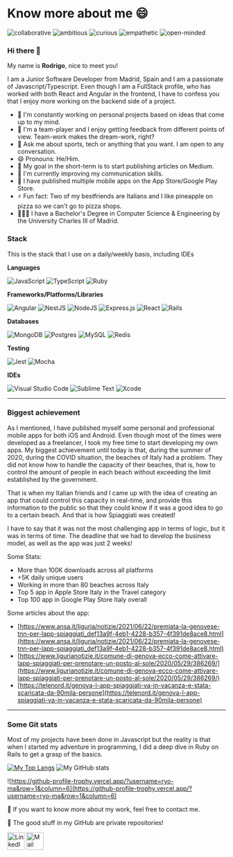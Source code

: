 # Know more about me 😄

![collaborative](https://img.shields.io/badge/-collaborative-green)
![ambitious](https://img.shields.io/badge/-ambitious-blue)
![curious](https://img.shields.io/badge/-curious-orange)
![empathetic](https://img.shields.io/badge/-empathetic-purple)
![open-minded](https://img.shields.io/badge/-open--minded-9cf)


### Hi there 👋

My name is **Rodrigo**, nice to meet you! 

I am a Junior Software Developer from Madrid, Spain and I am a passionate of Javascript/Typescript. Even though I am a FullStack profile, who has worked with both React and Angular in the frontend, I have to confess you that I enjoy more working on the backend side of a project.

- 🔭 I'm constantly working on personal projects based on ideas that come up to my mind.
- 👥 I'm a team-player and I enjoy getting feedback from different points of view. Team-work makes the dream-work, right?
- 💬 Ask me about sports, tech or anything that you want. I am open to any conversation.
- 😄 Pronouns: He/Him.
- 📅 My goal in the short-term is to start publishing articles on Medium.
- 🌱 I'm currently improving my communication skills.
- 📱 I have published multiple mobile apps on the App Store/Google Play Store.
- ⚡ Fun fact: Two of my bestfriends are Italians and I like pineapple on pizza so we can't go to pizza shops.
- 👨🏻‍🏫 I have a Bachelor's Degree in Computer Science & Engineering by the University Charles III of Madrid.


### Stack

This is the stack that I use on a daily/weekly basis, including IDEs

**Languages**

![JavaScript](https://img.shields.io/badge/javascript-%23323330.svg?style=for-the-badge&logo=javascript&logoColor=%23F7DF1E)
![TypeScript](https://img.shields.io/badge/typescript-%23007ACC.svg?style=for-the-badge&logo=typescript&logoColor=white)
![Ruby](https://img.shields.io/badge/ruby-%23CC342D.svg?style=for-the-badge&logo=ruby&logoColor=white)

**Frameworks/Platforms/Libraries**

![Angular](https://img.shields.io/badge/angular-%23DD0031.svg?style=for-the-badge&logo=angular&logoColor=white)
![NestJS](https://img.shields.io/badge/nestjs-%23E0234E.svg?style=for-the-badge&logo=nestjs&logoColor=white)
![NodeJS](https://img.shields.io/badge/node.js-6DA55F?style=for-the-badge&logo=node.js&logoColor=white)
![Express.js](https://img.shields.io/badge/express.js-%23404d59.svg?style=for-the-badge&logo=express&logoColor=%2361DAFB)
![React](https://img.shields.io/badge/react-%2320232a.svg?style=for-the-badge&logo=react&logoColor=%2361DAFB)
![Rails](https://img.shields.io/badge/rails-%23CC0000.svg?style=for-the-badge&logo=ruby-on-rails&logoColor=white)

**Databases**

![MongoDB](https://img.shields.io/badge/MongoDB-%234ea94b.svg?style=for-the-badge&logo=mongodb&logoColor=white)
![Postgres](https://img.shields.io/badge/postgres-%23316192.svg?style=for-the-badge&logo=postgresql&logoColor=white)
![MySQL](https://img.shields.io/badge/mysql-%2300f.svg?style=for-the-badge&logo=mysql&logoColor=white)
![Redis](https://img.shields.io/badge/redis-%23DD0031.svg?style=for-the-badge&logo=redis&logoColor=white)

**Testing**

![Jest](https://img.shields.io/badge/-jest-%23C21325?style=for-the-badge&logo=jest&logoColor=white)
![Mocha](https://img.shields.io/badge/-mocha-%238D6748?style=for-the-badge&logo=mocha&logoColor=white)

**IDEs**

![Visual Studio Code](https://img.shields.io/badge/VisualStudioCode-0078d7.svg?style=for-the-badge&logo=visual-studio-code&logoColor=white)
![Sublime Text](https://img.shields.io/badge/sublime_text-%23575757.svg?style=for-the-badge&logo=sublime-text&logoColor=important)
![Xcode](https://img.shields.io/badge/Xcode-007ACC?style=for-the-badge&logo=Xcode&logoColor=white)

---

### Biggest achievement

As I mentioned, I have published myself some personal and professional mobile apps for both iOS and Android. Even though most of the times were developed as a freelancer, I took my free time to start developing my own apps. My biggest achievement until today is that, during the summer of 2020, during the COVID situation, the beaches of Italy had a problem. They did not know how to handle the capacity of their beaches, that is, how to control the amount of people in each beach without exceeding the limit established by the government. 

That is when my Italian friends and I came up with the idea of creating an app that could control this capacity in real-time, and provide this information to the public so that they could know if it was a good idea to go to a certain beach. And that is how Spiaggiati was created!

I have to say that it was not the most challenging app in terms of logic, but it was in terms of time. The deadline that we had to develop the business model, as well as the app was just 2 weeks! 


Some Stats:

- More than 100K downloads across all platforms
- +5K daily unique users
- Working in more than 80 beaches across Italy 
- Top 5 app in Apple Store Italy in the Travel category
- Top 100 app in Google Play Store Italy overall


Some articles about the app:

- [https://www.ansa.it/liguria/notizie/2021/06/22/premiata-la-genovese-tnn-per-lapp-spiaggiati_def13a9f-4eb1-4228-b357-4f391de8ace8.html](https://www.ansa.it/liguria/notizie/2021/06/22/premiata-la-genovese-tnn-per-lapp-spiaggiati_def13a9f-4eb1-4228-b357-4f391de8ace8.html)
- [https://www.ligurianotizie.it/comune-di-genova-ecco-come-attivare-lapp-spiaggiati-per-prenotare-un-posto-al-sole/2020/05/29/386269/](https://www.ligurianotizie.it/comune-di-genova-ecco-come-attivare-lapp-spiaggiati-per-prenotare-un-posto-al-sole/2020/05/29/386269/)
- [https://telenord.it/genova-l-app-spiaggiati-va-in-vacanza-e-stata-scaricata-da-90mila-persone](https://telenord.it/genova-l-app-spiaggiati-va-in-vacanza-e-stata-scaricata-da-90mila-persone)


---

### Some Git stats

Most of my projects have been done in Javascript but the reality is that when I started my adventure in programming, I did a deep dive in Ruby on Rails to get a grasp of the basics.

[![My Top Langs](https://github-readme-stats.vercel.app/api/top-langs/?username=rluque8&layout=compact)](https://github.com/anuraghazra/github-readme-stats&layout=compact)
![My GitHub stats](https://github-readme-stats.vercel.app/api?username=rluque8&show_icons=true&count_private=true)

![https://github-profile-trophy.vercel.app/?username=ryo-ma&row=1&column=6](https://github-profile-trophy.vercel.app/?username=ryo-ma&row=1&column=6)


📩 If you want to know more about my work, feel free to contact me. 

🚀 The good stuff in my GitHub are private repositories!

<a href="https://www.linkedin.com/in/rodrigo-luque-cuesta/" target="_blank"><img src="https://upload.wikimedia.org/wikipedia/commons/thumb/c/ca/LinkedIn_logo_initials.png/480px-LinkedIn_logo_initials.png" alt="LinkedIn" width="40"></a>
<a href="mailto:rafarod8@gmail.com" target="_blank"><img src="https://i.pinimg.com/originals/8f/c3/7b/8fc37b74b608a622588fbaa361485f32.png" alt="Mail" width="40"></a>
